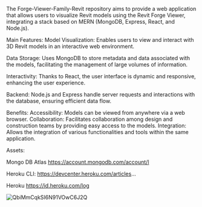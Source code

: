 
The Forge-Viewer-Family-Revit repository aims to provide a web application that allows users to visualize Revit models using the Revit Forge Viewer, integrating a stack based on MERN (MongoDB, Express, React, and Node.js).

Main Features:
Model Visualization: Enables users to view and interact with 3D Revit models in an interactive web environment.

Data Storage: Uses MongoDB to store metadata and data associated with the models, facilitating the management of large volumes of information.

Interactivity: Thanks to React, the user interface is dynamic and responsive, enhancing the user experience.

Backend: Node.js and Express handle server requests and interactions with the database, ensuring efficient data flow.

Benefits:
Accessibility: Models can be viewed from anywhere via a web browser.
Collaboration: Facilitates collaboration among design and construction teams by providing easy access to the models.
Integration: Allows the integration of various functionalities and tools within the same application.


Assets:

Mongo DB Atlas
https://account.mongodb.com/account/l

Heroku CLI:
https://devcenter.heroku.com/articles...



Heroku
https://id.heroku.com/log


![QbiMmCqkSI6N91VOwC6J2Q](https://github.com/user-attachments/assets/c43235c5-fb56-4ad5-88c1-2b6c61f3b432)


